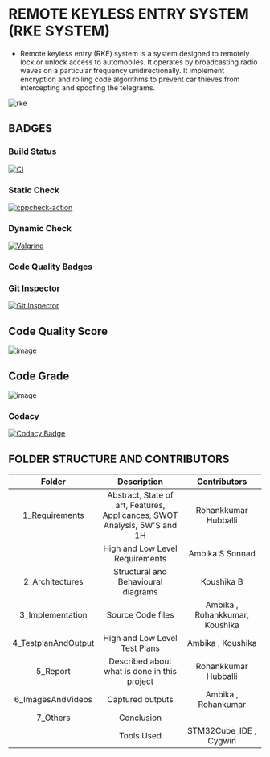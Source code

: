 # REMOTE KEYLESS ENTRY SYSTEM (RKE SYSTEM)

* Remote keyless entry (RKE) system is a system designed to remotely lock or unlock access to automobiles. It operates by broadcasting radio waves on a particular frequency unidirectionally. It implement encryption and rolling code algorithms to prevent car thieves from intercepting and spoofing the telegrams. 

![rke](https://user-images.githubusercontent.com/98836479/157923876-510959e8-6930-40ba-9811-67f3bb621106.PNG)

## BADGES

### Build Status

[![CI](https://github.com/Koushika-B/Module3_22/actions/workflows/build.yml/badge.svg?branch=main)](https://github.com/Koushika-B/Module3_22/actions/workflows/build.yml)

### Static Check

[![cppcheck-action](https://github.com/Koushika-B/Module3_22/actions/workflows/cppcheck.yml/badge.svg?branch=main)](https://github.com/Koushika-B/Module3_22/actions/workflows/cppcheck.yml)

### Dynamic Check

[![Valgrind](https://github.com/Koushika-B/Module3_22/actions/workflows/codequality.yml/badge.svg?branch=main)](https://github.com/Koushika-B/Module3_22/actions/workflows/codequality.yml)

### Code Quality Badges

### Git Inspector

[![Git Inspector](https://github.com/Koushika-B/Module3_22/actions/workflows/gitinspector.yml/badge.svg?branch=main)](https://github.com/Koushika-B/Module3_22/actions/workflows/gitinspector.yml)

## Code Quality Score

![image](https://user-images.githubusercontent.com/98836479/156201195-7634d96a-29fc-4d5b-91f1-6ea8ef75ead0.png)

## Code Grade

![image](https://user-images.githubusercontent.com/98836479/156201279-e596b36c-aed0-46fe-a464-f5b482bf30fa.png)

### Codacy

[![Codacy Badge](https://app.codacy.com/project/badge/Grade/ed7c71d81bf742839588b23ae5bf5fcc)](https://www.codacy.com/gh/Koushika-B/Module3_22/dashboard?utm_source=github.com&amp;utm_medium=referral&amp;utm_content=Koushika-B/Module3_22&amp;utm_campaign=Badge_Grade)

## FOLDER STRUCTURE AND CONTRIBUTORS

| Folder | Description | Contributors |
   |:---:|:---:|:---:|
   | 1_Requirements | Abstract, State of art, Features, Applicances, SWOT Analysis, 5W'S and 1H| Rohankkumar Hubballi |
   |                | High and Low Level Requirements |Ambika S Sonnad |
   | 2_Architectures | Structural and Behavioural diagrams | Koushika B |
   | 3_Implementation | Source Code files | Ambika , Rohankkumar, Koushika |
   | 4_TestplanAndOutput | High and Low Level Test Plans | Ambika , Koushika |
   | 5_Report | Described about what is done in this project | Rohankkumar Hubballi |
   | 6_ImagesAndVideos | Captured outputs | Ambika , Rohankumar  |
   | 7_Others | Conclusion | |
   |                          | Tools Used | STM32Cube_IDE , Cygwin  |
